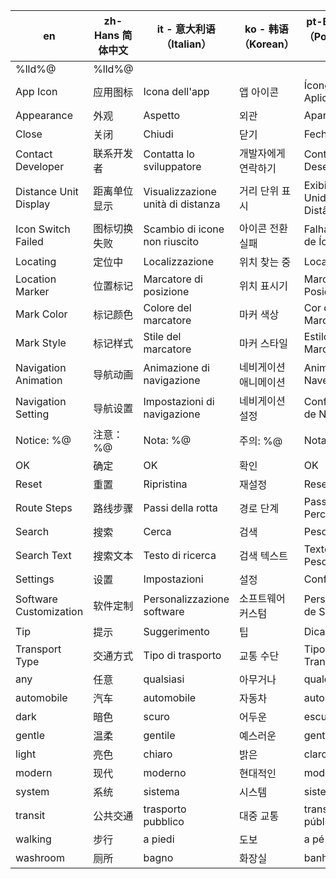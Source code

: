 | en                     | zh-Hans 简体中文 | it - 意大利语（Italian）          | ko - 韩语（Korean）   | pt-BR 葡萄牙语（Portuguese）巴西 | pt-PT 葡萄牙语（Portuguese）     | sv-瑞典                  |
| ---------------------- | ---------------- | --------------------------------- | --------------------- | -------------------------------- | -------------------------------- | ------------------------ |
| %lld%@                 | %lld%@           |                                   |                       |                                  |                                  |                          |
| App Icon               | 应用图标         | Icona dell'app                    | 앱 아이콘             | Ícone do Aplicativo              | Ícone da Aplicação               | App Ikon                 |
| Appearance             | 外观             | Aspetto                           | 외관                  | Aparência                        | Aparência                        | Utseende                 |
| Close                  | 关闭             | Chiudi                            | 닫기                  | Fechar                           | Fechar                           | Stäng                    |
| Contact Developer      | 联系开发者       | Contatta lo sviluppatore          | 개발자에게 연락하기   | Contate o Desenvolvedor          | Contate o Desenvolvedor          | Kontakta utvecklaren     |
| Distance Unit Display  | 距离单位显示     | Visualizzazione unità di distanza | 거리 단위 표시        | Exibição de Unidade de Distância | Exibição de Unidade de Distância | Distansenheter Visning   |
| Icon Switch Failed     | 图标切换失败     | Scambio di icone non riuscito     | 아이콘 전환 실패      | Falha no Troca de Ícone          | Falha no Troca de Ícone          | Ikonbyte Misslyckades    |
| Locating               | 定位中           | Localizzazione                    | 위치 찾는 중          | Localizando                      | Localizando                      | Lokalisering             |
| Location Marker        | 位置标记         | Marcatore di posizione            | 위치 표시기           | Marcador de Posição              | Marcador de Posição              | Platsmarkör              |
| Mark Color             | 标记颜色         | Colore del marcatore              | 마커 색상             | Cor do Marcador                  | Cor do Marcador                  | Markerfärg               |
| Mark Style             | 标记样式         | Stile del marcatore               | 마커 스타일           | Estilo do Marcador               | Estilo do Marcador               | Markerstil               |
| Navigation Animation   | 导航动画         | Animazione di navigazione         | 네비게이션 애니메이션 | Animação de Navegação            | Animação de Navegação            | Navigation Animation     |
| Navigation Setting     | 导航设置         | Impostazioni di navigazione       | 네비게이션 설정       | Configurações de Navegação       | Configurações de Navegação       | Navigation Inställningar |
| Notice: %@             | 注意：%@         | Nota: %@                          | 주의: %@              | Nota: %@                         | Nota: %@                         | Notera: %@               |
| OK                     | 确定             | OK                                | 확인                  | OK                               | OK                               | OK                       |
| Reset                  | 重置             | Ripristina                        | 재설정                | Resetar                          | Resetar                          | Återställ                |
| Route Steps            | 路线步骤         | Passi della rotta                 | 경로 단계             | Passos do Percurso               | Passos do Percurso               | Routesteg                |
| Search                 | 搜索             | Cerca                             | 검색                  | Pesquisar                        | Pesquisar                        | Sök                      |
| Search Text            | 搜索文本         | Testo di ricerca                  | 검색 텍스트           | Texto de Pesquisa                | Texto de Pesquisa                | Söktext                  |
| Settings               | 设置             | Impostazioni                      | 설정                  | Configurações                    | Configurações                    | Inställningar            |
| Software Customization | 软件定制         | Personalizzazione software        | 소프트웨어 커스텀     | Personalização de Software       | Personalização de Software       | Programvarukonfigurering |
| Tip                    | 提示             | Suggerimento                      | 팁                    | Dica                             | Dica                             | Tips                     |
| Transport Type         | 交通方式         | Tipo di trasporto                 | 교통 수단             | Tipo de Transporte               | Tipo de Transporte               | Transporttyp             |
| any                    | 任意             | qualsiasi                         | 아무거나              | qualquer                         | qualquer                         | vilken som helst         |
| automobile             | 汽车             | automobile                        | 자동차                | automóvel                        | automóvel                        | bil                      |
| dark                   | 暗色             | scuro                             | 어두운                | escuro                           | escuro                           | mörk                     |
| gentle                 | 温柔             | gentile                           | 예스러운              | gentil                           | gentil                           | mild                     |
| light                  | 亮色             | chiaro                            | 밝은                  | claro                            | claro                            | ljus                     |
| modern                 | 现代             | moderno                           | 현대적인              | moderno                          | moderno                          | modern                   |
| system                 | 系统             | sistema                           | 시스템                | sistema                          | sistema                          | system                   |
| transit                | 公共交通         | trasporto pubblico                | 대중 교통             | transporte público               | transporte público               | kollektivtrafik          |
| walking                | 步行             | a piedi                           | 도보                  | a pé                             | a pé                             | gående                   |
| washroom               | 厕所             | bagno                             | 화장실                | banheiro                         | banheiro                         | toalett                  |

